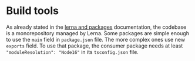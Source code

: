 # Build tools

As already stated in the [lerna and packages](./2022-02-06-lerna-and-packages.md) documentation, the codebase is a monorepository managed by Lerna. Some packages are simple enough to use the `main` field in `package.json` file. The more complex ones use new `exports` field. To use that package, the consumer package needs at least `"moduleResolution": "Node16"` in its `tsconfig.json` file.
